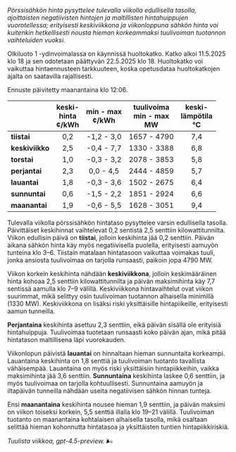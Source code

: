 *Pörssisähkön hinta pysyttelee tulevalla viikolla edullisella tasolla, ajoittaisten negatiivisten hintojen ja maltillisten hintahuippujen vuorotellessa; erityisesti keskiviikkona ja viikonloppuna sähkön hinta voi kuitenkin hetkellisesti nousta hieman korkeammaksi tuulivoiman tuotannon vaihteluiden vuoksi.*

Olkiluoto 1 -ydinvoimalassa on käynnissä huoltokatko. Katko alkoi 11.5.2025 klo 18 ja sen odotetaan päättyvän 22.5.2025 klo 18. Huoltokatko voi vaikuttaa hintaennusteen tarkkuuteen, koska opetusdataa huoltokatkojen ajalta on saatavilla rajallisesti.

Ennuste päivitetty maanantaina klo 12:06.

|            | keski-<br>hinta<br>¢/kWh | min - max<br>¢/kWh | tuulivoima<br>min - max<br>MW | keski-<br>lämpötila<br>°C |
|:-----------|:------------------------:|:------------------:|:-----------------------------:|:-------------------------:|
| **tiistai**      |          0,2           |    -1,2 - 3,0     |         1657 - 4790          |            7,4            |
| **keskiviikko**  |          2,5           |    -0,4 - 7,7     |         1330 - 3388          |            6,8            |
| **torstai**      |          1,0           |    -0,3 - 3,2     |         2078 - 3853          |            5,8            |
| **perjantai**    |          2,3           |     0,0 - 4,5     |         2444 - 4859          |            5,7            |
| **lauantai**     |          1,8           |    -0,3 - 3,6     |         1502 - 2675          |            6,4            |
| **sunnuntai**    |          0,6           |    -1,5 - 2,2     |         1851 - 2924          |            6,6            |
| **maanantai**    |          1,9           |    -0,6 - 5,5     |         1628 - 3051          |            9,4            |

Tulevalla viikolla pörssisähkön hintataso pysyttelee varsin edullisella tasolla. Päivittäiset keskihinnat vaihtelevat 0,2 sentistä 2,5 senttiin kilowattitunnilta. Viikon edullisin päivä on **tiistai**, jolloin keskihinta jää 0,2 senttiin. Päivän aikana sähkön hinta käy myös negatiivisella puolella, erityisesti aamuyön tunteina klo 3–6. Tiistain matalaan hintatasoon vaikuttaa voimakas tuuli, jonka ansiosta tuulivoimaa on tarjolla runsaasti, paikoin jopa 4790 MW.

Viikon korkein keskihinta nähdään **keskiviikkona**, jolloin keskimääräinen hinta kohoaa 2,5 senttiin kilowattitunnilta ja päivän maksimihinta käy 7,7 sentissä aamulla klo 7–9 välillä. Keskiviikkona hintavaihtelut ovat viikon suurimmat, mikä selittyy osin tuulivoiman tuotannon alhaisella minimillä (1330 MW). Keskiviikkona on lisäksi riski yksittäisille hintapiikeille, erityisesti aamun tunneilla.

**Perjantaina** keskihinta asettuu 2,3 senttiin, eikä päivän sisällä ole erityisiä hintahuippuja. Tuulivoimaa tuotetaan runsaasti koko päivän ajan, mikä pitää hintatason maltillisena läpi vuorokauden.

Viikonlopun päivistä **lauantai** on hinnaltaan hieman sunnuntaita korkeampi. Lauantaina keskihinta on 1,8 senttiä ja tuulivoiman tuotanto tavallista vähäisempää. Lauantaina on myös riski yksittäisiin hintapiikkeihin, vaikka maksimihinta jää 3,6 senttiin. **Sunnuntaina** keskihinta laskee 0,6 senttiin, ja myös tuulivoimaa on tarjolla kohtuullisesti. Sunnuntaina aamuyön ja iltapäivän tunneilla nähdään useita negatiivisen sähkön hinnan tunteja.

Ensi **maanantaina** keskihinta nousee hieman 1,9 senttiin, ja päivän maksimi on viikon toiseksi korkein, 5,5 senttiä illalla klo 19–21 välillä. Tuulivoiman tuotanto on maanantaina kohtalaisen alhaisella tasolla, mikä osaltaan selittää hieman kohonnutta hintatasoa ja yksittäisten tuntien hintapiikkiriskiä.

*Tuulista viikkoa, gpt-4.5-preview.* 🌬️

